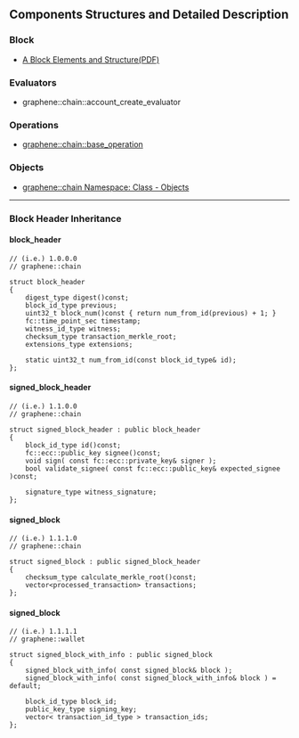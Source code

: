 ## Components Structures and Detailed Description

### Block
- [A Block Elements and Structure(PDF)](../knowledge_base/shared_files/structures/BitShares-Block-Structurev1.pdf)

### Evaluators
- graphene::chain::account_create_evaluator 


### Operations 
- [graphene::chain::base_operation](../components/operations.md#bitshares-core---graphenechain)

### Objects
- [graphene::chain Namespace: Class - Objects](../components/objects.md#bitshares-core---graphenechain)


***



### Block Header Inheritance


#### block_header

    // (i.e.) 1.0.0.0 
    // graphene::chain
    
    struct block_header
    {
        digest_type digest()const;
        block_id_type previous;
        uint32_t block_num()const { return num_from_id(previous) + 1; }
        fc::time_point_sec timestamp;
        witness_id_type witness;
        checksum_type transaction_merkle_root;
        extensions_type extensions;

        static uint32_t num_from_id(const block_id_type& id);
    };

 
#### signed_block_header
 
    // (i.e.) 1.1.0.0
    // graphene::chain
        
    struct signed_block_header : public block_header
    {
        block_id_type id()const;
        fc::ecc::public_key signee()const;
        void sign( const fc::ecc::private_key& signer );
        bool validate_signee( const fc::ecc::public_key& expected_signee )const;

        signature_type witness_signature;
    };
 
#### signed_block
 
    // (i.e.) 1.1.1.0
    // graphene::chain
        
    struct signed_block : public signed_block_header
    {
        checksum_type calculate_merkle_root()const;
        vector<processed_transaction> transactions;
    };

 
#### signed_block
  
    // (i.e.) 1.1.1.1
    // graphene::wallet
    
    struct signed_block_with_info : public signed_block
    {
        signed_block_with_info( const signed_block& block );
        signed_block_with_info( const signed_block_with_info& block ) = default;

        block_id_type block_id;
        public_key_type signing_key;
        vector< transaction_id_type > transaction_ids;
    };
 
 
